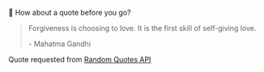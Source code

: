 📣 How about a quote before you go?

> Forgiveness is choosing to love. It is the first skill of self-giving love.
>
> <p>- Mahatma Gandhi</p>

Quote requested from [Random Quotes API](https://github.com/lukePeavey/quotable)

